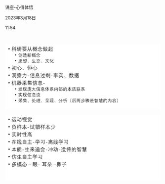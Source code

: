 讲座-心得体悟

2023年3月18日

11:54

 

![](../../../assets/001_讲座-心得体悟_000.png)

![](../../../assets/001_讲座-心得体悟_001.png)

 
